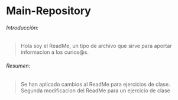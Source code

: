 # Main-Repository

###### Introducción:

>Hola soy el ReadMe, un tipo de archivo que sirve para aportar informacion a los curios@s.


###### Resumen:

> Se han aplicado cambios al ReadMe para ejercicios de clase.
> Segunda modificacion del ReadMe para un ejercicio de clase
